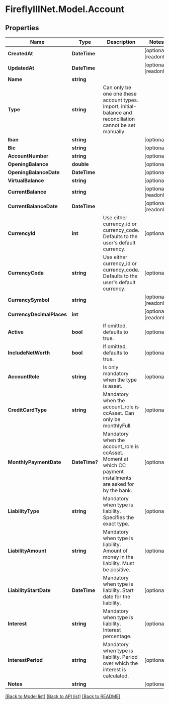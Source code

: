 # FireflyIIINet.Model.Account

## Properties

Name | Type | Description | Notes
------------ | ------------- | ------------- | -------------
**CreatedAt** | **DateTime** |  | [optional] [readonly] 
**UpdatedAt** | **DateTime** |  | [optional] [readonly] 
**Name** | **string** |  | 
**Type** | **string** | Can only be one one these account types. import, initial-balance and reconciliation cannot be set manually. | 
**Iban** | **string** |  | [optional] 
**Bic** | **string** |  | [optional] 
**AccountNumber** | **string** |  | [optional] 
**OpeningBalance** | **double** |  | [optional] 
**OpeningBalanceDate** | **DateTime** |  | [optional] 
**VirtualBalance** | **string** |  | [optional] 
**CurrentBalance** | **string** |  | [optional] [readonly] 
**CurrentBalanceDate** | **DateTime** |  | [optional] [readonly] 
**CurrencyId** | **int** | Use either currency_id or currency_code. Defaults to the user&#39;s default currency. | [optional] 
**CurrencyCode** | **string** | Use either currency_id or currency_code. Defaults to the user&#39;s default currency. | [optional] 
**CurrencySymbol** | **string** |  | [optional] [readonly] 
**CurrencyDecimalPlaces** | **int** |  | [optional] [readonly] 
**Active** | **bool** | If omitted, defaults to true. | [optional] 
**IncludeNetWorth** | **bool** | If omitted, defaults to true. | [optional] 
**AccountRole** | **string** | Is only mandatory when the type is asset. | [optional] 
**CreditCardType** | **string** | Mandatory when the account_role is ccAsset. Can only be monthlyFull. | [optional] 
**MonthlyPaymentDate** | **DateTime?** | Mandatory when the account_role is ccAsset. Moment at which CC payment installments are asked for by the bank. | [optional] 
**LiabilityType** | **string** | Mandatory when type is liability. Specifies the exact type. | [optional] 
**LiabilityAmount** | **string** | Mandatory when type is liability. Amount of money in the liability. Must be positive. | [optional] 
**LiabilityStartDate** | **DateTime** | Mandatory when type is liability. Start date for the liability. | [optional] 
**Interest** | **string** | Mandatory when type is liability. Interest percentage. | [optional] 
**InterestPeriod** | **string** | Mandatory when type is liability. Period over which the interest is calculated. | [optional] 
**Notes** | **string** |  | [optional] 

[[Back to Model list]](../README.md#documentation-for-models) [[Back to API list]](../README.md#documentation-for-api-endpoints) [[Back to README]](../README.md)

